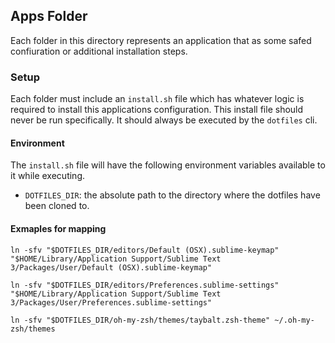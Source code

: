 
## Apps Folder

Each folder in this directory represents an application that as some safed
confiuration or additional installation steps.

### Setup

Each folder must include an `install.sh` file which has whatever logic is
required to install this applications configuration. This install file should
never be run specifically. It should always be executed by the `dotfiles` cli.

#### Environment

The `install.sh` file will have the following environment variables available
to it while executing.

* `DOTFILES_DIR`: the absolute path to the directory where the dotfiles have
been cloned to.

#### Exmaples for mapping
```
ln -sfv "$DOTFILES_DIR/editors/Default (OSX).sublime-keymap" "$HOME/Library/Application Support/Sublime Text 3/Packages/User/Default (OSX).sublime-keymap"
```
```
ln -sfv "$DOTFILES_DIR/editors/Preferences.sublime-settings" "$HOME/Library/Application Support/Sublime Text 3/Packages/User/Preferences.sublime-settings"
```
```
ln -sfv "$DOTFILES_DIR/oh-my-zsh/themes/taybalt.zsh-theme" ~/.oh-my-zsh/themes
```
